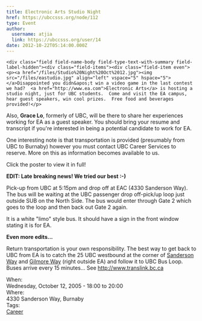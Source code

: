 ```yaml
---
title: Electronic Arts Studio Night 
href: https://ubccsss.org/node/112
type: Event
author:
  username: atjia
  link: https://ubccsss.org/user/14
date: 2012-10-22T05:14:00.000Z
---
```



    <div class="field field-name-body field-type-text-with-summary field-label-hidden"><div class="field-items"><div class="field-item even"><p><a href="/files/Studio%20Night%20Oct%2012.jpg"><img src="/files/eastudio.jpg" align="left" vspace="5" hspace="5"></a>Disappointed you didn&apos;t win a video game in the last contest we had?  <a href="http://www.ea.com">Electronic Arts</a> is hosting a studio night, just for UBC students.  Come and visit the EA campus, hear guest speakers, win cool prizes.  Free food and beverages provided!</p>
<p>Also, <b>Grace Lo</b>, formerly of UBC, will be there to share her experiences working for EA as a guest speaker.  You should bring your resume and transcript if you&apos;re interested in being a potential candidate to work for EA.</p>
<p>One interesting note is that transportation is provided (presumably from UBC to Burnaby) however you must contact UBC Career Services to reserve.  More on this as information becomes available to us.</p>
<p>Click the poster to view it in full!</p>
<p><b>EDIT: Late breaking news!  We tried our best :-)</b></p>
<p>Pick-up from UBC at 5:15pm and drop off at EAC (4330 Sanderson Way). The bus will be waiting at the UBC passenger drop off-pick/up loop just outside SUB on the North Side. The bus would enter through Gate 2 which goes to the loop and then back out Gate 2 again.</p>
<p>It is a white &quot;limo&quot; style bus. It should have a sign in the front window stating it is for EA.</p>
<p><b>Even more edits...</b></p>
<p>Return transportation is your own responsibility.  The best way to get back to UBC from EA is to catch the 25 UBC westbound at the corner of <u>Sanderson Way</u> and <u>Gilmore Way</u> (right outside EA) and follow it to UBC Bus Loop.  Buses arrive every 15 minutes... See <a href="http://www.translink.bc.ca">http://www.translink.bc.ca</a></p>
<!--break--></div></div></div><div class="field field-name-field-dates field-type-datetime field-label-above"><div class="field-label">When:&#xA0;</div><div class="field-items"><div class="field-item even"><span class="date-display-single">Wednesday, October 12, 2005 - <span class="date-display-range"><span class="date-display-start">18:00</span> to <span class="date-display-end">20:00</span></span></span></div></div></div><div class="field field-name-field-location field-type-text field-label-above"><div class="field-label">Where:&#xA0;</div><div class="field-items"><div class="field-item even">4330 Sanderson Way, Burnaby</div></div></div>    <footer>
    <div class="field field-name-field-tags field-type-taxonomy-term-reference field-label-above"><div class="field-label">Tags:&#xA0;</div><div class="field-items"><div class="field-item even"><a href="/career">Career</a></div></div></div>      </footer>
    